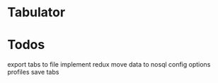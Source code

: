 # Tabulator


# Todos
export tabs to file
implement redux
move data to nosql
config options
profiles
save tabs
